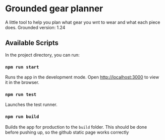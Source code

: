 # Grounded gear planner

A little tool to help you plan what gear you wnt to wear and what each piece does.
Grounded version: 1.24

## Available Scripts

In the project directory, you can run:

### `npm run start`

Runs the app in the development mode.
Open [http://localhost:3000](http://localhost:3000) to view it in the browser.

### `npm run test`

Launches the test runner.

### `npm run build`

Builds the app for production to the `build` folder. This should be done before pushing up, so the github static page works correctly
